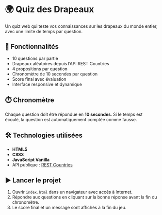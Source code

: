 # 🌍 Quiz des Drapeaux

Un quiz web qui teste vos connaissances sur les drapeaux du monde entier, avec une limite de temps par question.

## 🚀 Fonctionnalités

- 10 questions par partie
- Drapeaux aléatoires depuis l’API REST Countries
- 4 propositions par question
- Chronomètre de 10 secondes par question
- Score final avec évaluation
- Interface responsive et dynamique

## ⏱️ Chronomètre

Chaque question doit être répondue en **10 secondes**. Si le temps est écoulé, la question est automatiquement comptée comme fausse.

## 🛠️ Technologies utilisées

- **HTML5**
- **CSS3**
- **JavaScript Vanilla**
- API publique : [REST Countries](https://restcountries.com/)

## ▶️ Lancer le projet

1. Ouvrir `index.html` dans un navigateur avec accès à Internet.
2. Répondre aux questions en cliquant sur la bonne réponse avant la fin du chronomètre.
3. Le score final et un message sont affichés à la fin du jeu.
